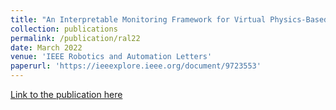 ```yaml
---
title: "An Interpretable Monitoring Framework for Virtual Physics-Based Non-Interfering Robot Social Planning"
collection: publications
permalink: /publication/ral22
date: March 2022
venue: 'IEEE Robotics and Automation Letters'
paperurl: 'https://ieeexplore.ieee.org/document/9723553'
---
```

[Link to the publication here](http://rahulpeddi.github.io/files/ral22.pdf)

